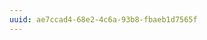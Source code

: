```yaml
---
uuid: ae7ccad4-68e2-4c6a-93b8-fbaeb1d7565f
---
```



<!--  
  Explain how you can add a second webpage to a static site
  - Give them suggestions for what to add
  - Explain how to reuse styles between the two pages 

-->
